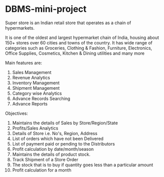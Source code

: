 # DBMS-mini-project

Super store is an Indian retail store that operates as a chain of hypermarkets.

It is one of the oldest and largest hypermarket chain of India, housing about 150+ stores over 60 cities and towns of the country. It has wide range of categories such as Groceries, Clothing & Fashion, Furniture, Electronics, Office Supplies, Cosmetics, Kitchen & Dining utilities and many more

Main features are:
1. Sales Management
2. Revenue Analytics
3. Inventory Management
4. Shipment Management
5. Category wise Analytics
6. Advance Records Searching
7. Advance Reports

Objectives:
1. Maintains the details of Sales by Store/Region/State
2. Profits/Sales Analytics
3. Details of Store i.e. No's, Region, Address
4. List of orders which have not been Delivered
5. List of payment paid or pending to the Distributors
6. Profit calculation by date/month/season
7. Maintains the details of product stock.
8. Track Shipment of a Store Order
9. The stock that is to buy if quantity goes less than a particular amount 
10. Profit calculation for a month
